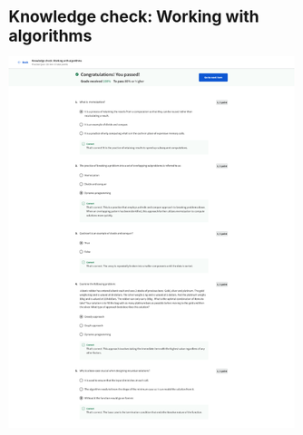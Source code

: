 # Knowledge check: Working with algorithms

![screencapture-coursera-org-learn-coding-interview-preparation-quiz-W1w5F-knowledge-check-working-with-algorithms-view-attempt-2023-02-12-07_31_56.png](Knowledge%20check%20Working%20with%20algorithms%20e566c7452458469bb043b02c9fec0805/screencapture-coursera-org-learn-coding-interview-preparation-quiz-W1w5F-knowledge-check-working-with-algorithms-view-attempt-2023-02-12-07_31_56.png)